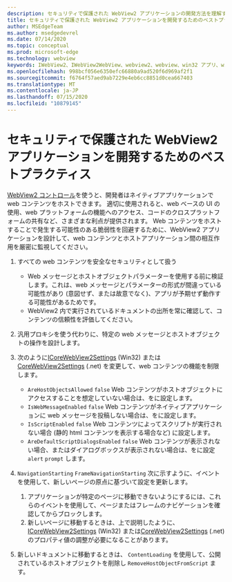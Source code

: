 ```yaml
---
description: セキュリティで保護された WebView2 アプリケーションの開発方法を理解する
title: セキュリティで保護された WebView2 アプリケーションを開発するためのベストプラクティス
author: MSEdgeTeam
ms.author: msedgedevrel
ms.date: 07/14/2020
ms.topic: conceptual
ms.prod: microsoft-edge
ms.technology: webview
keywords: IWebView2、IWebView2WebView、webview2、webview、win32 アプリ、win32、edge、ICoreWebView2、ICoreWebView2Host、browser control、edge html、security
ms.openlocfilehash: 998bcf056e6350efc66880a9ad520f6d969af2f1
ms.sourcegitcommit: f6764f57aed9ab7229e4eb6cc8851d0cea667403
ms.translationtype: MT
ms.contentlocale: ja-JP
ms.lasthandoff: 07/15/2020
ms.locfileid: "10879145"
---
```

# セキュリティで保護された WebView2 アプリケーションを開発するためのベストプラクティス

[WebView2 コントロール](https://docs.microsoft.com/microsoft-edge/webview2/)を使うと、開発者はネイティブアプリケーションで web コンテンツをホストできます。 適切に使用されると、web ベースの UI の使用、web プラットフォームの機能へのアクセス、コードのクロスプラットフォームの共有など、さまざまな利点が提供されます。 Web コンテンツをホストすることで発生する可能性のある脆弱性を回避するために、WebView2 アプリケーションを設計して、web コンテンツとホストアプリケーション間の相互作用を厳密に監視してください。 

1. すべての web コンテンツを安全なセキュリティとして扱う
    - Web メッセージとホストオブジェクトパラメーターを使用する前に検証します。これは、web メッセージとパラメーターの形式が間違っている可能性があり (意図せず、または故意でなく)、アプリが予期せず動作する可能性があるためです。
    - WebView2 内で実行されているドキュメントの出所を常に確認して、コンテンツの信頼性を評価してください。 

2. 汎用プロキシを使う代わりに、特定の web メッセージとホストオブジェクトの操作を設計します。

3. 次のように[ICoreWebView2Settings](../reference/win32/0-9-538/icorewebview2settings.md) (Win32) または[CoreWebView2Settings](../reference/dotnet/0-9-538/microsoft-web-webview2-core-corewebview2settings.md) (.net) を変更して、web コンテンツの機能を制限します。
    - `AreHostObjectsAllowed` `false` Web コンテンツがホストオブジェクトにアクセスすることを想定していない場合は、をに設定します。
    - `IsWebMessageEnabled` `false` Web コンテンツがネイティブアプリケーションに web メッセージを投稿しない場合は、をに設定します。 
    - `IsScriptEnabled` `false` Web コンテンツによってスクリプトが実行されない場合 (静的 html コンテンツを表示する場合など) に設定します。
    - `AreDefaultScriptDialogsEnabled` `false` Web コンテンツが表示されない場合、またはダイアログボックスが表示されない場合は、をに設定 `alert` `prompt` します。

4. `NavigationStarting` `FrameNavigationStarting` 次に示すように、イベントを使用して、新しいページの原点に基づいて設定を更新します。
    1. アプリケーションが特定のページに移動できないようにするには、これらのイベントを使用して、ページまたはフレームのナビゲーションを確認してからブロックします。 
    2. 新しいページに移動するときは、上で説明したように、 [ICoreWebView2Settings](../reference/win32/0-9-538/icorewebview2settings.md) (Win32) または[CoreWebView2Settings](../reference/dotnet/0-9-538/microsoft-web-webview2-core-corewebview2settings.md) (.net) のプロパティ値の調整が必要になることがあります。

5. 新しいドキュメントに移動するときは、 `ContentLoading` を使用して、公開されているホストオブジェクトを削除し `RemoveHostObjectFromScript` ます。 